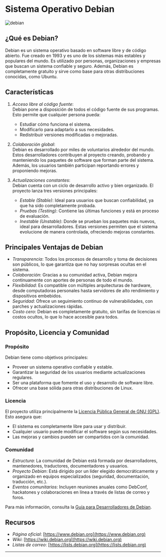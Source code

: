 # Sistema Operativo Debian



![debian](https://github.com/user-attachments/assets/58b0a3eb-0894-4635-af24-e69c5e43a9e0)



## ¿Qué es Debian?
Debian es un sistema operativo basado en software libre y de código abierto. Fue creado en 1993 y es uno de los sistemas más estables y populares del mundo. Es utilizado por personas, organizaciones y empresas que buscan un sistema confiable y seguro. Además, Debian es completamente gratuito y sirve como base para otras distribuciones conocidas, como Ubuntu.

## Características
1. *Acceso libre al código fuente*:  
   Debian pone a disposición de todos el código fuente de sus programas. Esto permite que cualquier persona pueda:
   - Estudiar cómo funciona el sistema.
   - Modificarlo para adaptarlo a sus necesidades.
   - Redistribuir versiones modificadas o mejoradas.

2. *Colaboración global*:  
   Debian es desarrollado por miles de voluntarios alrededor del mundo. Estos desarrolladores contribuyen al proyecto creando, probando y manteniendo los paquetes de software que forman parte del sistema. Además, los usuarios también participan reportando errores y proponiendo mejoras.

3. *Actualizaciones constantes*:  
   Debian cuenta con un ciclo de desarrollo activo y bien organizado. El proyecto lanza tres versiones principales:
   - *Estable (Stable)*: Ideal para usuarios que buscan confiabilidad, ya que ha sido completamente probada.
   - *Pruebas (Testing)*: Contiene las últimas funciones y está en proceso de evaluación.
   - *Inestable (Unstable)*: Donde se prueban los paquetes más nuevos, ideal para desarrolladores.
   Estas versiones permiten que el sistema evolucione de manera controlada, ofreciendo mejoras constantes.

## Principales Ventajas de Debian
- *Transparencia*: Todos los procesos de desarrollo y toma de decisiones son públicos, lo que garantiza que no hay sorpresas ocultas en el sistema.
- *Colaboración*: Gracias a su comunidad activa, Debian mejora continuamente con aportes de personas de todo el mundo.
- *Flexibilidad*: Es compatible con múltiples arquitecturas de hardware, desde computadoras personales hasta servidores de alto rendimiento y dispositivos embebidos.
- *Seguridad*: Ofrece un seguimiento continuo de vulnerabilidades, con parches y actualizaciones rápidas.
- *Costo cero*: Debian es completamente gratuito, sin tarifas de licencias ni costos ocultos, lo que lo hace accesible para todos.

## Propósito, Licencia y Comunidad

### Propósito
Debian tiene como objetivos principales:
- Proveer un sistema operativo confiable y estable.
- Garantizar la seguridad de los usuarios mediante actualizaciones regulares.
- Ser una plataforma que fomente el uso y desarrollo de software libre.
- Ofrecer una base sólida para otras distribuciones de Linux.

### Licencia
El proyecto utiliza principalmente la [Licencia Pública General de GNU (GPL)](https://www.gnu.org/licenses/gpl.html). Esto asegura que:
- El sistema es completamente libre para usar y distribuir.
- Cualquier usuario puede modificar el software según sus necesidades.
- Las mejoras y cambios pueden ser compartidos con la comunidad.

### Comunidad
- *Estructura*: La comunidad de Debian está formada por desarrolladores, mantenedores, traductores, documentadores y usuarios.
- *Proyecto Debian*: Está dirigido por un líder elegido democráticamente y organizado en equipos especializados (seguridad, documentación, traducción, etc.).
- *Eventos comunitarios*: Incluyen reuniones anuales como DebConf, hackatones y colaboraciones en línea a través de listas de correo y foros.


Para más información, consulta la [Guía para Desarrolladores de Debian](https://www.debian.org/doc/manuals/developers-reference/).

## Recursos
- *Página oficial*: [https://www.debian.org](https://www.debian.org)
- *Wiki*: [https://wiki.debian.org](https://wiki.debian.org)
- *Listas de correo*: [https://lists.debian.org](https://lists.debian.org)

---
